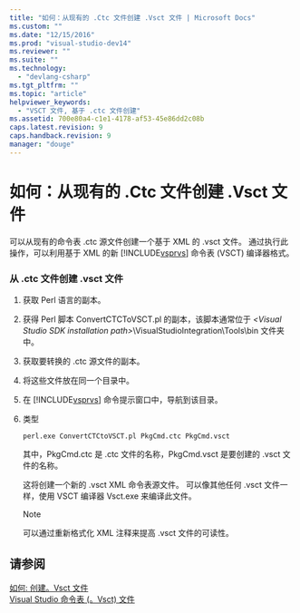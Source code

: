 ```yaml
---
title: "如何：从现有的 .Ctc 文件创建 .Vsct 文件 | Microsoft Docs"
ms.custom: ""
ms.date: "12/15/2016"
ms.prod: "visual-studio-dev14"
ms.reviewer: ""
ms.suite: ""
ms.technology: 
  - "devlang-csharp"
ms.tgt_pltfrm: ""
ms.topic: "article"
helpviewer_keywords: 
  - "VSCT 文件, 基于 .ctc 文件创建"
ms.assetid: 700e80a4-c1e1-4178-af53-45e86dd2c08b
caps.latest.revision: 9
caps.handback.revision: 9
manager: "douge"
---
```

# 如何：从现有的 .Ctc 文件创建 .Vsct 文件
可以从现有的命令表 .ctc 源文件创建一个基于 XML 的 .vsct 文件。 通过执行此操作，可以利用基于 XML 的新 [!INCLUDE[vsprvs](../code-quality/includes/vsprvs_md.md)] 命令表 \(VSCT\) 编译器格式。  
  
### 从 .ctc 文件创建 .vsct  文件  
  
1.  获取 Perl 语言的副本。  
  
2.  获得 Perl 脚本 ConvertCTCToVSCT.pl 的副本，该脚本通常位于 *\<Visual Studio SDK installation path\>*\\VisualStudioIntegration\\Tools\\bin 文件夹中。  
  
3.  获取要转换的 .ctc 源文件的副本。  
  
4.  将这些文件放在同一个目录中。  
  
5.  在 [!INCLUDE[vsprvs](../code-quality/includes/vsprvs_md.md)] 命令提示窗口中，导航到该目录。  
  
6.  类型  
  
    ```  
    perl.exe ConvertCTCtoVSCT.pl PkgCmd.ctc PkgCmd.vsct  
    ```  
  
     其中，PkgCmd.ctc 是 .ctc 文件的名称，PkgCmd.vsct 是要创建的 .vsct 文件的名称。  
  
     这将创建一个新的 .vsct XML 命令表源文件。 可以像其他任何 .vsct 文件一样，使用 VSCT 编译器 Vsct.exe 来编译此文件。  
  
    > [!NOTE]
    >  可以通过重新格式化 XML 注释来提高 .vsct 文件的可读性。  
  
## 请参阅  
 [如何: 创建。Vsct 文件](../extensibility/internals/how-to-create-a-dot-vsct-file.md)   
 [Visual Studio 命令表 \(。Vsct\) 文件](../extensibility/internals/visual-studio-command-table-dot-vsct-files.md)